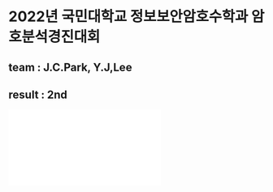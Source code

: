# 2022년 국민대학교 정보보안암호수학과 암호분석경진대회
## team : J.C.Park, Y.J,Lee
## result : 2nd
![대회포스터](2022_국민대정암수_암분경_포스터최종본.pdf)
